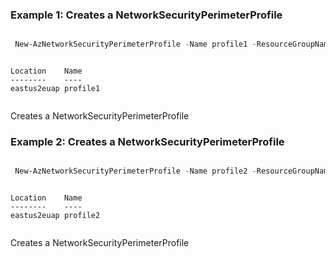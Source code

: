 ### Example 1: Creates a NetworkSecurityPerimeterProfile
```powershell

 New-AzNetworkSecurityPerimeterProfile -Name profile1 -ResourceGroupName kumarkaushal-PS-RG-1 -SecurityPerimeterName nsp3

```

```output

Location    Name
--------    ----
eastus2euap profile1


```
Creates a NetworkSecurityPerimeterProfile

### Example 2: Creates a NetworkSecurityPerimeterProfile
```powershell

 New-AzNetworkSecurityPerimeterProfile -Name profile2 -ResourceGroupName kumarkaushal-PS-RG-1 -SecurityPerimeterName nsp3

```

```output

Location    Name
--------    ----
eastus2euap profile2


```
Creates a NetworkSecurityPerimeterProfile
